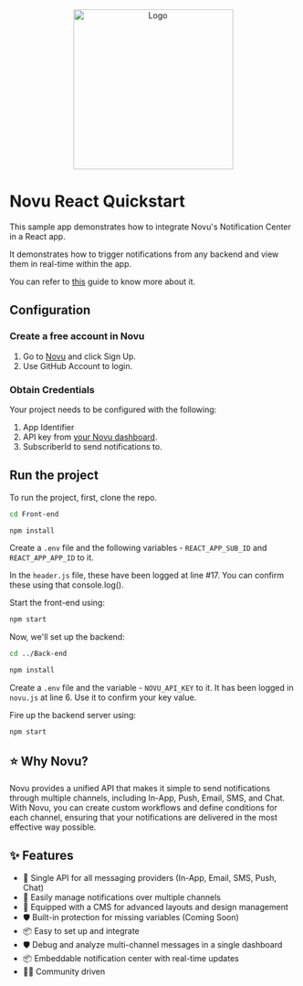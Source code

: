 <div align="center">
  <a href="https://novu.co" target="_blank">
  <picture>
    <source media="(prefers-color-scheme: dark)" srcset="https://user-images.githubusercontent.com/2233092/213641039-220ac15f-f367-4d13-9eaf-56e79433b8c1.png">
    <img src="https://user-images.githubusercontent.com/2233092/213641043-3bbb3f21-3c53-4e67-afe5-755aeb222159.png" width="280" alt="Logo"/>
  </picture>
  </a>
</div>

# Novu React Quickstart

This sample app demonstrates how to integrate Novu's Notification Center in a React app.

It demonstrates how to trigger notifications from any backend and view them in real-time within the app.

You can refer to [this](https://docs.novu.co/quickstarts/react#install-novu-react-notification-center-package-in-your-react-app) guide to know more about it.

## Configuration

### Create a free account in Novu

1. Go to [Novu](https://web.novu.co) and click Sign Up.
2. Use GitHub Account to login.

### Obtain Credentials

Your project needs to be configured with the following:

1. App Identifier
2. API key from [your Novu dashboard](https://web.novu.co/settings).
3. SubscriberId to send notifications to.

## Run the project

To run the project, first, clone the repo.

```sh
cd Front-end
```

```sh
npm install
```

Create a `.env` file and the following variables - `REACT_APP_SUB_ID` and `REACT_APP_APP_ID` to it.

In the `header.js` file, these have been logged at line #17. You can confirm these using that console.log().

Start the front-end using:

```sh
npm start
```

Now, we'll set up the backend:

```sh
cd ../Back-end
```

```sh
npm install
```

Create a `.env` file and the variable - `NOVU_API_KEY` to it. It has been logged in `novu.js` at line 6. Use it to confirm your key value.

Fire up the backend server using:

```sh
npm start
```

## ⭐️ Why Novu?

Novu provides a unified API that makes it simple to send notifications through multiple channels, including In-App, Push, Email, SMS, and Chat.
With Novu, you can create custom workflows and define conditions for each channel, ensuring that your notifications are delivered in the most effective way possible.

## ✨ Features

- 🌈 Single API for all messaging providers (In-App, Email, SMS, Push, Chat)
- 💅 Easily manage notifications over multiple channels
- 🚀 Equipped with a CMS for advanced layouts and design management
- 🛡 Built-in protection for missing variables (Coming Soon)
- 📦 Easy to set up and integrate
- 🛡 Debug and analyze multi-channel messages in a single dashboard
- 📦 Embeddable notification center with real-time updates
- 👨‍💻 Community driven
